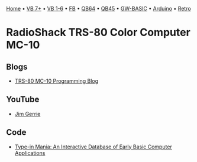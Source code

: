 [Home](https://gotbasic.com) • [VB 7+](vb.md) • [VB 1-6](vb6.md) • [FB](freebasic.md) • [QB64](qb64.md) • [QB45](qb.md) • [GW-BASIC](gw-basic.md) • [Arduino](avr.md) • [Retro](micros.md)

# RadioShack TRS-80 Color Computer MC-10

## Blogs

- [TRS-80 MC-10 Programming Blog](http://jimgerrie.blogspot.ca/)

## YouTube

- [Jim Gerrie](https://www.youtube.com/user/BenevolentChum)

## Code

- [Type-in Mania: An Interactive Database of Early Basic Computer Applications](http://faculty.cbu.ca/jgerrie/Home/Type-in-Mania.html)